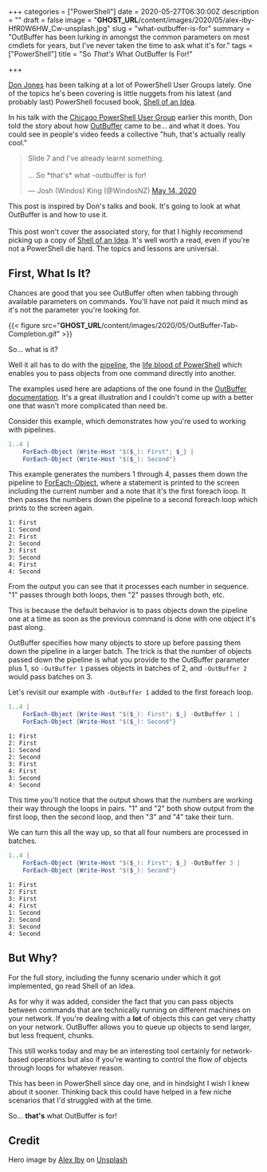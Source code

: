 +++
categories = ["PowerShell"]
date = 2020-05-27T06:30:00Z
description = ""
draft = false
image = "__GHOST_URL__/content/images/2020/05/alex-iby-HfR0W6HW_Cw-unsplash.jpg"
slug = "what-outbuffer-is-for"
summary = "OutBuffer has been lurking in amongst the common parameters on most cmdlets for years, but I've never taken the time to ask what it's for."
tags = ["PowerShell"]
title = "So *That's* What OutBuffer Is For!"

+++


[Don Jones](https://twitter.com/concentrateddon) has been talking at a lot of PowerShell User Groups lately. One of the topics he's been covering is little nuggets from his latest (and probably last) PowerShell focused book, [Shell of an Idea](https://leanpub.com/shell-of-an-idea).

In his talk with the [Chicago PowerShell User Group](https://twitter.com/chgopsug) earlier this month, Don told the story about how [OutBuffer](https://docs.microsoft.com/en-us/powershell/module/microsoft.powershell.core/about/about_commonparameters#outbuffer) came to be... and what it does. You could see in people's video feeds a collective "huh, that's actually really cool."

<blockquote class="twitter-tweet"><p lang="en" dir="ltr">Slide 7 and I&#39;ve already learnt something.<br><br>... So *that&#39;s* what -outbuffer is for!</p>&mdash; Josh (Windos) King (@WindosNZ) <a href="https://twitter.com/WindosNZ/status/1261070657694994433?ref_src=twsrc%5Etfw">May 14, 2020</a></blockquote>
<script async src="https://platform.twitter.com/widgets.js" charset="utf-8"></script>

<p class="success">This post is inspired by Don's talks and book. It's going to look at what OutBuffer is and how to use it.<br /><br />
This post won't cover the associated story, for that I highly recommend picking up a copy of <a target="_blank" href="https://leanpub.com/shell-of-an-idea">Shell of an Idea</a>. It's well worth a read, even if you're not a PowerShell die hard. The topics and lessons are universal.</p>

## First, What Is It?

Chances are good that you see OutBuffer often when tabbing through available parameters on commands. You'll have not paid it much mind as it's not the parameter you're looking for.

{{< figure src="__GHOST_URL__/content/images/2020/05/OutBuffer-Tab-Completion.gif" >}}

So... what is it?

Well it all has to do with the [pipeline](https://docs.microsoft.com/en-us/powershell/module/microsoft.powershell.core/about/about_pipelines), the [life blood of PowerShell](https://docs.microsoft.com/en-us/powershell/scripting/learn/understanding-the-powershell-pipeline) which enables you to pass objects from one command directly into another.

<p class="note">The examples used here are adaptions of the one found in the <a target="_blank" href="https://docs.microsoft.com/en-us/powershell/module/microsoft.powershell.core/about/about_commonparameters#outbuffer">OutBuffer documentation</a>. It's a great illustration and I couldn't come up with a better one that wasn't more complicated than need be.</p>

Consider this example, which demonstrates how you're used to working with pipelines.

```powershell
1..4 |
    ForEach-Object {Write-Host "$($_): First"; $_} |
    ForEach-Object {Write-Host "$($_): Second"}
```

This example generates the numbers 1 through 4, passes them down the pipeline to [ForEach-Object](https://docs.microsoft.com/en-us/powershell/module/microsoft.powershell.core/foreach-object), where a statement is printed to the screen including the current number and a note that it's the first foreach loop. It then passes the numbers down the pipeline to a second foreach loop which prints to the screen again.

```output
1: First
1: Second
2: First
2: Second
3: First
3: Second
4: First
4: Second
```

From the output you can see that it processes each number in sequence. "1" passes through both loops, then "2" passes through both, etc.

This is because the default behavior is to pass objects down the pipeline one at a time as soon as the previous command is done with one object it's past along.

OutBuffer specifies how many objects to store up before passing them down the pipeline in a larger batch. The trick is that the number of objects passed down the pipeline is what you provide to the OutBuffer parameter plus 1, so `-OutBuffer 1` passes objects in batches of 2, and `-OutBuffer 2` would pass batches on 3.

Let's revisit our example with `-OutBuffer 1` added to the first foreach loop.

```powershell
1..4 |
    ForEach-Object {Write-Host "$($_): First"; $_} -OutBuffer 1 |
    ForEach-Object {Write-Host "$($_): Second"}
```

```output
1: First
2: First
1: Second
2: Second
3: First
4: First
3: Second
4: Second
```

This time you'll notice that the output shows that the numbers are working their way through the loops in pairs. "1" and "2" both show output from the first loop, then the second loop, and then "3" and "4" take their turn.

We can turn this all the way up, so that all four numbers are processed in batches.

```powershell
1..4 |
    ForEach-Object {Write-Host "$($_): First"; $_} -OutBuffer 3 |
    ForEach-Object {Write-Host "$($_): Second"}
```

```output
1: First
2: First
3: First
4: First
1: Second
2: Second
3: Second
4: Second
```

## But Why?

For the full story, including the funny scenario under which it got implemented, go read Shell of an Idea.

As for why it was added, consider the fact that you can pass objects between commands that are technically running on different machines on your network. If you're dealing with a **lot** of objects this can get very chatty on your network. OutBuffer allows you to queue up objects to send larger, but less frequent, chunks.

This still works today and may be an interesting tool certainly for network-based operations but also if you're wanting to control the flow of objects through loops for whatever reason.

This has been in PowerShell since day one, and in hindsight I wish I knew about it sooner. Thinking back this could have helped in a few niche scenarios that I'd struggled with at the time.

So... **that's** what OutBuffer is for!

## Credit

Hero image by [Alex Iby](https://unsplash.com/@alexiby?utm_source=unsplash&utm_medium=referral&utm_content=creditCopyText) on [Unsplash](https://unsplash.com/s/photos/lightbulb?utm_source=unsplash&utm_medium=referral&utm_content=creditCopyText)

